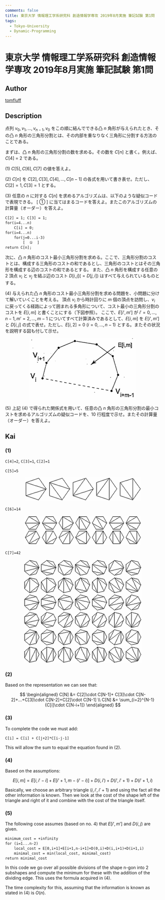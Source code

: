 ```yaml
---
comments: false
title: 東京大学 情報理工学系研究科 創造情報学専攻 2019年8月実施 筆記試験 第1問
tags:
  - Tokyo-University
  - Dynamic-Programming
---
```

# 東京大学 情報理工学系研究科 創造情報学専攻 2019年8月実施 筆記試験 第1問

## **Author**
[tomfluff](https://github.com/tomfluff)

## **Description**
点列 $v_0, v_1, \dots, v_{n-1}, v_0$ をこの順に結んでできる凸 $n$ 角形が与えられたとき、その凸 $n$ 角形の三角形分割とは、その内部を重なりなく三角形に分割する方法のことである。

まずは、凸 $n$ 角形の三角形分割の数を求める。その数を $C[n]$ と書く。例えば、$C[4]$ = 2 である。

(1) $C[5], C[6], C[7]$ の値を答えよ。

(2) $C[n]$ を $C[2], C[3], C[4], \dots, C[n-1]$ の各式を用いて書き表せ。ただし、$C[2] = 1, C[3] = 1$ とする。

(3) 任意の $n$ に対する $C[n]$ を求めるアルゴリズムは、以下のような疑似コードで表現できる。
\[ ① \] に当てはまるコードを答えよ。またこのアルゴリズムの計算量（オーダー）を答えよ。

```text
C[2] = 1; C[3] = 1;
for(i=4...n)
    C[i] = 0;
for(i=4...n)
    for(j=0...i-3)
        [  ①  ]
return C[n];
```

次に、凸 $n$ 角形のコスト最小三角形分割を求める。ここで、三角形分割のコストとは、構成する三角形のコストの和であるとし、三角形のコストとはその三角形を構成する辺のコストの和であるとする。
また、凸 $n$ 角形を構成する任意の $2$ 頂点 $v_i$ と $v_j$ を結ぶ辺のコスト $D[i,j] (=D[j,i])$ はすべて与えられているものとする。

(4) 与えられた凸 $n$ 角形のコスト最小三角形分割を求める問題を、小問題に分けて解いていくことを考える。
頂点 $v_i$ から時計回りに $m$ 個の頂点を訪問し、$v_i$ に戻ってくる経路によって囲まれる多角形について、コスト最小の三角形分割のコストを $E[i,m]$ と書くことにする（下図参照）。
ここで、$E[i',m']$ が $i' = 0, ..., n-1, m' = 2, ..., m-1$ についてすべて計算済みであるとして、$E[i,m]$ を $E[i',m']$ と $D[i,j]$ の式で表せ。ただし、$E[i,2] = 0 \ (i=0, ..., n-1)$ とする。またその状況を説明する図も付して示せ。

<figure style="text-align:center;">
  <img src="https://raw.githubusercontent.com/Myyura/the_kai_project_assets/main/kakomonn/tokyo_university/IST/ci_201908_1_p1.png" width="350" height="200" alt=""/>
</figure>

(5) 上記 (4) で得られた関係式を用いて、任意の凸 $n$ 角形の三角形分割の最小コストを求めるアルゴリズムの疑似コードを、10 行程度で示せ。またその計算量（オーダー）を答えよ。

## **Kai**
### (1)
`C[4]=2`, `C[3]=1`, `C[2]=1`

`C[5]=5`

<figure style="text-align:center;">
  <img src="https://raw.githubusercontent.com/Myyura/the_kai_project_assets/main/kakomonn/tokyo_university/IST/ci_201908_1_p2.png" width="376" height="76" alt=""/>
</figure>

`C[6]=14`

<figure style="text-align:center;">
  <img src="https://raw.githubusercontent.com/Myyura/the_kai_project_assets/main/kakomonn/tokyo_university/IST/ci_201908_1_p3.png" width="381" height="94" alt=""/>
</figure>

`C[7]=42`

<figure style="text-align:center;">
  <img src="https://raw.githubusercontent.com/Myyura/the_kai_project_assets/main/kakomonn/tokyo_university/IST/ci_201908_1_p4.png" width="384" height="337" alt=""/>
</figure>

### (2)
Based on the representation we can see that:

$$
\begin{aligned}
C[N] &= C[2]\cdot C[N-1]+ C[3]\cdot C[N-2]+...+C[3]\cdot C[N-2]+C[2]\cdot C[N-1] \\
C[N] &= \sum_{i=2}^{N-1} {C[i]\cdot C[N-i+1]}
\end{aligned}
$$

### (3)
To complete the code we must add:

```
C[i] = C[i] + C[j+2]*C[i-j-1]
```
This will allow the sum to equal the equation found in (2).


### (4)
Based on the assumptions:

$$
E[i,m]=E[i,i'-i]+E[i'+1,m-(i'-i)]+D(i,i')+D(i',i'+1)+D(i'+1,i)
$$

Basically, we choose an arbitrary triangle $(i,i',i'+1)$ and using the fact all the other information is known. Then we look at the cost of the shape left of the triangle and right of it and combine with the cost of the triangle itself.

### (5)
The following cose assumes (based on no. 4) that $E[i',m']$ and $D(i,j)$ are given.

```
minimum_cost = +infinity
for (i=1...n-2)
    local_cost = E[0,i+1]+E[i+1,n-i+1]+D(0,i)+D(i,i+1)+D(i+1,i)
    minimal_cost = min(local_cost, minimal_cost)
return minimal_cost
```

In this code we go over all possible divisions of the shape n-gon into 2 subshapes and compute the minimum for these with the addition of the dividing edge. This uses the formula acquired in (4).

The time complexity for this, assuming that the information is known as stated in (4) is $O(n)$.